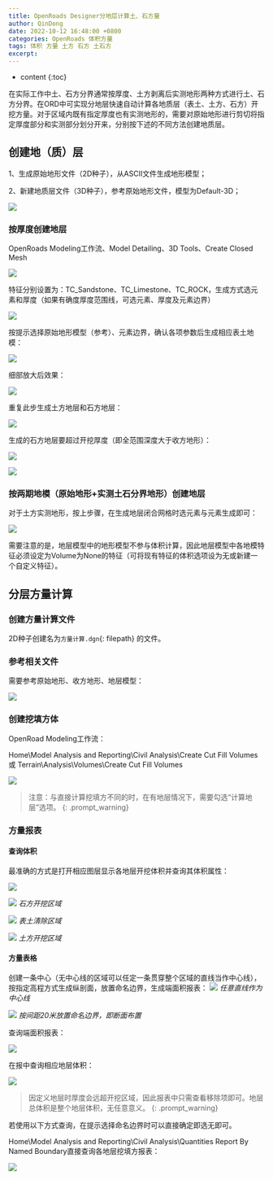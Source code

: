 ```yaml
---
title: OpenRoads Designer分地层计算土、石方量
author: QinDong
date: 2022-10-12 16:48:00 +0800
categories: OpenRoads 体积方量
tags: 体积 方量 土方 石方 土石方
excerpt: 
---
```

* content
{:toc}

在实际工作中土、石方分界通常按厚度、土方剥离后实测地形两种方式进行土、石方分界。在ORD中可实现分地层快速自动计算各地质层（表土、土方、石方）开挖方量。对于区域内既有指定厚度也有实测地形的，需要对原始地形进行剪切将指定厚度部分和实测部分划分开来，分别按下述的不同方法创建地质层。

## 创建地（质）层
1、生成原始地形文件（2D种子），从ASCII文件生成地形模型；

2、新建地质层文件（3D种子），参考原始地形文件，模型为Default-3D；

![](/img/2022/2022-10-14-10-04-19.png)

### 按厚度创建地层

OpenRoads Modeling工作流、Model Detailing、3D Tools、Create Closed Mesh

![](/img/2022/2022-10-14-10-06-21.png)

特征分别设置为：TC_Sandstone、TC_Limestone、TC_ROCK，生成方式选元素和厚度（如果有确度厚度范围线，可选元素、厚度及元素边界）

![](/img/2022/2022-10-14-10-06-35.png)

按提示选择原始地形模型（参考）、元素边界，确认各项参数后生成相应表土地模：

![](/img/2022/2022-10-14-10-17-45.png)

细部放大后效果：

![](/img/2022/2022-10-14-10-18-22.png)

重复此步生成土方地层和石方地层：

![](/img/2022/2022-10-14-10-20-27.png)

生成的石方地层要超过开挖厚度（即全范围深度大于收方地形）：

![](/img/2022/2022-10-14-10-25-48.png)

![](/img/2022/2022-10-14-10-24-50.png)

### 按两期地模（原始地形+实测土石分界地形）创建地层

对于土方实测地形，按上步骤，在生成地层闭合网格时选元素与元素生成即可：

![](/img/2022/2022-10-14-10-27-43.png)

需要注意的是，地层模型中的地形模型不参与体积计算，因此地层模型中各地模特征必须设定为Volume为None的特征（可将现有特征的体积选项设为无或新建一个自定义特征）。

## 分层方量计算

### 创建方量计算文件

2D种子创建名为`方量计算.dgn`{: filepath} 的文件。

### 参考相关文件

需要参考原始地形、收方地形、地层模型：

![](/img/2022/2022-10-14-10-38-10.png)

### 创建挖填方体

OpenRoad Modeling工作流：

Home\Model Analysis and Reporting\Civil Analysis\Create Cut Fill Volumes
或
Terrain\Analysis\Volumes\Create Cut Fill Volumes

![](/img/2022/2022-10-14-10-46-43.png)

>注意：与直接计算挖填方不同的时，在有地层情况下，需要勾选“计算地层”选项。
{: .prompt_warning}

### 方量报表
#### 查询体积
最准确的方式是打开相应图层显示各地层开挖体积并查询其体积属性：

![](/img/2022/2022-10-14-11-08-18.png)

![](/img/2022/2022-10-14-11-08-58.png)
_石方开挖区域_

![](/img/2022/2022-10-14-11-09-42.png)
_表土清除区域_

![](/img/2022/2022-10-14-11-10-21.png)
_土方开挖区域_

#### 方量表格
创建一条中心（无中心线的区域可以任定一条贯穿整个区域的直线当作中心线），按指定高程方式生成纵剖面，放置命名边界，生成端面积报表：
![](/img/2022/2022-10-14-15-03-36.png)
_任意直线作为中心线_

![](/img/2022/2022-10-14-15-04-05.png)
_按间距20米放置命名边界，即断面布置_

查询端面积报表：

![](/img/2022/2022-10-14-14-57-47.png)

在报中查询相应地层体积：

![](/img/2022/2022-10-14-14-50-41.png)

>因定义地层时厚度会远超开挖区域，因此报表中只需查看移除项即可。地层总体积是整个地层体积，无任意意义。
{: .prompt_warning}

若使用以下方式查询，在提示选择命名边界时可以直接确定即选无即可。

Home\Model Analysis and Reporting\Civil Analysis\Quantities Report By Named Boundary直接查询各地层挖填方报表：



![](/img/2022/2022-10-14-10-50-52.png)
